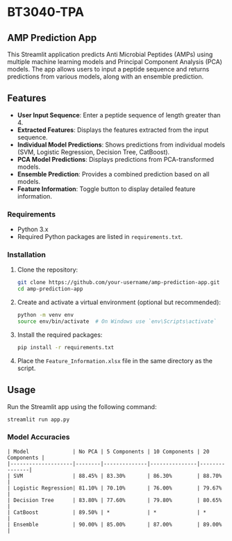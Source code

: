 # BT3040-TPA

## AMP Prediction App

This Streamlit application predicts Anti Microbial Peptides (AMPs) using multiple machine learning models and Principal Component Analysis (PCA) models. The app allows users to input a peptide sequence and returns predictions from various models, along with an ensemble prediction.

## Features

- **User Input Sequence**: Enter a peptide sequence of length greater than 4.
- **Extracted Features**: Displays the features extracted from the input sequence.
- **Individual Model Predictions**: Shows predictions from individual models (SVM, Logistic Regression, Decision Tree, CatBoost).
- **PCA Model Predictions**: Displays predictions from PCA-transformed models.
- **Ensemble Prediction**: Provides a combined prediction based on all models.
- **Feature Information**: Toggle button to display detailed feature information.

### Requirements

- Python 3.x
- Required Python packages are listed in `requirements.txt`.

### Installation

1. Clone the repository:
    ```bash
    git clone https://github.com/your-username/amp-prediction-app.git
    cd amp-prediction-app
    ```

2. Create and activate a virtual environment (optional but recommended):
    ```bash
    python -m venv env
    source env/bin/activate  # On Windows use `env\Scripts\activate`
    ```

3. Install the required packages:
    ```bash
    pip install -r requirements.txt
    ```

4. Place the `Feature_Information.xlsx` file in the same directory as the script.


## Usage

Run the Streamlit app using the following command:
```bash
streamlit run app.py
```

### Model Accuracies 
```
| Model              | No PCA | 5 Components | 10 Components | 20 Components |
|--------------------|--------|--------------|---------------|---------------|
| SVM                | 88.45% | 83.30%       | 86.30%        | 88.70%        |
| Logistic Regression| 81.10% | 70.10%       | 76.00%        | 79.67%        |
| Decision Tree      | 83.80% | 77.60%       | 79.80%        | 80.65%        |
| CatBoost           | 89.50% | *            | *             | *             |
| Ensemble           | 90.00% | 85.00%       | 87.00%        | 89.00%        |
```

